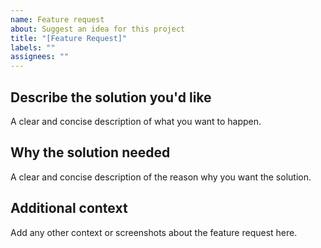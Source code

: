 ```yaml
---
name: Feature request
about: Suggest an idea for this project
title: "[Feature Request]"
labels: ""
assignees: ""
---
```


## Describe the solution you'd like

A clear and concise description of what you want to happen.

## Why the solution needed

A clear and concise description of the reason why you want the solution.

## Additional context

Add any other context or screenshots about the feature request here.

